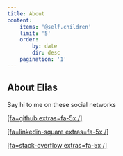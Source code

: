 ```yaml
---
title: About
content:
    items: '@self.children'
    limit: '5'
    order:
        by: date
        dir: desc
    pagination: '1'
---
```


## About Elias


Say hi to me on these social networks

[[fa=github extras=fa-5x /]](https://github.com/Raboo)

[[fa=linkedin-square extras=fa-5x /]](https://linkedin.com/in/elias82)

[[fa=stack-overflow extras=fa-5x /]](https://stackoverflow.com/users/1425670/raboo)
